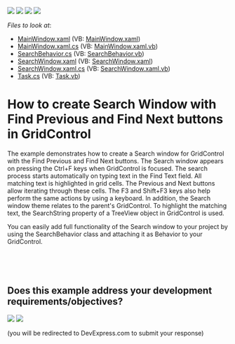 <!-- default badges list -->
![](https://img.shields.io/endpoint?url=https://codecentral.devexpress.com/api/v1/VersionRange/128649441/21.1.5%2B)
[![](https://img.shields.io/badge/Open_in_DevExpress_Support_Center-FF7200?style=flat-square&logo=DevExpress&logoColor=white)](https://supportcenter.devexpress.com/ticket/details/T127527)
[![](https://img.shields.io/badge/📖_How_to_use_DevExpress_Examples-e9f6fc?style=flat-square)](https://docs.devexpress.com/GeneralInformation/403183)
[![](https://img.shields.io/badge/💬_Leave_Feedback-feecdd?style=flat-square)](#does-this-example-address-your-development-requirementsobjectives)
<!-- default badges end -->
<!-- default file list -->
*Files to look at*:

* [MainWindow.xaml](./CS/DevExpress.Example01/MainWindow.xaml) (VB: [MainWindow.xaml](./VB/DevExpress.Example01/MainWindow.xaml))
* [MainWindow.xaml.cs](./CS/DevExpress.Example01/MainWindow.xaml.cs) (VB: [MainWindow.xaml.vb](./VB/DevExpress.Example01/MainWindow.xaml.vb))
* [SearchBehavior.cs](./CS/DevExpress.Example01/SearchBehavior/SearchBehavior.cs) (VB: [SearchBehavior.vb](./VB/DevExpress.Example01/SearchBehavior/SearchBehavior.vb))
* [SearchWindow.xaml](./CS/DevExpress.Example01/SearchBehavior/SearchWindow.xaml) (VB: [SearchWindow.xaml](./VB/DevExpress.Example01/SearchBehavior/SearchWindow.xaml))
* [SearchWindow.xaml.cs](./CS/DevExpress.Example01/SearchBehavior/SearchWindow.xaml.cs) (VB: [SearchWindow.xaml.vb](./VB/DevExpress.Example01/SearchBehavior/SearchWindow.xaml.vb))
* [Task.cs](./CS/DevExpress.Example01/Task.cs) (VB: [Task.vb](./VB/DevExpress.Example01/Task.vb))
<!-- default file list end -->
# How to create Search Window with Find Previous and Find Next buttons in GridControl


<p>The example demonstrates how to create a Search window for GridControl with the Find Previous and Find Next buttons. The Search window appears on pressing the Ctrl+F keys when GridControl is focused. The search process starts automatically on typing text in the Find Text field. All matching text is highlighted in grid cells. The Previous and Next buttons allow iterating through these cells. The F3 and Shift+F3 keys also help perform the same actions by using a keyboard. In addition, the Search window theme relates to the parent's GridControl. To highlight the matching text, the SearchString property of a TreeView object in GridControl is used.</p>
<p>You can easily add full functionality of the Search window to your project by using the SearchBehavior class and attaching it as Behavior to your GridControl.</p>
<p> </p>

<br/>


<!-- feedback -->
## Does this example address your development requirements/objectives?

[<img src="https://www.devexpress.com/support/examples/i/yes-button.svg"/>](https://www.devexpress.com/support/examples/survey.xml?utm_source=github&utm_campaign=how-to-create-search-window-with-find-previous-and-find-next-buttons-in-gridcontrol-t127527&~~~was_helpful=yes) [<img src="https://www.devexpress.com/support/examples/i/no-button.svg"/>](https://www.devexpress.com/support/examples/survey.xml?utm_source=github&utm_campaign=how-to-create-search-window-with-find-previous-and-find-next-buttons-in-gridcontrol-t127527&~~~was_helpful=no)

(you will be redirected to DevExpress.com to submit your response)
<!-- feedback end -->
